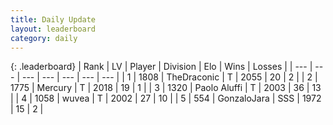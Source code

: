 ```yaml
---
title: Daily Update
layout: leaderboard
category: daily
---
```


{: .leaderboard}
| Rank | LV | Player | Division | Elo | Wins | Losses |
| --- | --- | --- | --- | --- | --- | --- |
| <span data-change="0">1</span> | 1808 | <span title="ID: 544310">TheDraconic</span> | T | <span data-change="21">2055</span> | <span data-change="7">20</span> | <span data-change="2">2</span> |
| <span data-change="0">2</span> | 1775 | <span title="ID: 692745">Mercury</span> | T | <span data-change="0">2018</span> | <span data-change="0">19</span> | <span data-change="0">1</span> |
| <span data-change="1">3</span> | 1320 | <span title="ID: 512212">Paolo Aluffi</span> | T | <span data-change="43">2003</span> | <span data-change="6">36</span> | <span data-change="2">13</span> |
| <span data-change="1">4</span> | 1058 | <span title="ID: 740957">wuvea</span> | T | <span data-change="68">2002</span> | <span data-change="6">27</span> | <span data-change="1">10</span> |
| <span data-change="4">5</span> | 554 | <span title="ID: 650626">GonzaloJara</span> | SSS | <span data-change="66">1972</span> | <span data-change="5">15</span> | <span data-change="0">2</span> |